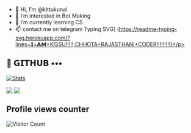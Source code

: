 - 👋 Hi, I’m @kittukunal
- 👀 I’m interested in Bot Making 
- 🌱 I’m currently learning CS
- 📫 contact me on telegram
  Typing SVG] (https://readme-typing-svg.herokuapp.com/?lines=𝗜+𝗔𝗠+KISSU!!!!!;CHHOTA+RAJASTHANI+CODER!!!!!!!!!)</p>

## 💜 𝗚𝗜𝗧𝗛𝗨𝗕 •••

[![Stats](https://github-readme-stats.vercel.app/api?username=kittukunal01&hide=prs&count_public=true&show_icons=true&theme=algolia)](https://github.com/kittukunal01/github-readme-stats)

<img src="https://github-readme-streak-stats.herokuapp.com?user=kittukunal01&theme=tokyonight" align="center">

<img src="https://github-readme-stats.vercel.app/api/top-langs/?username=kittukunal01&layout=compact&theme=tokyonight" align="center">

## Profile views counter

![Visitor Count](https://profile-counter.glitch.me/{TamilanBotsZ}/count.svg)


